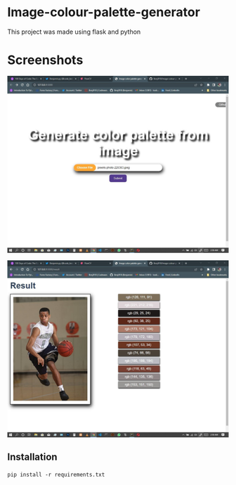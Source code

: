 # Image-colour-palette-generator
This project was made using flask and python

# Screenshots

![Image description](https://github.com/Benji918/Image-colour-palette-generator/blob/master/color1.jpg)

![Image description](https://github.com/Benji918/Image-colour-palette-generator/blob/master/color2.jpg)

## Installation
`pip install -r requirements.txt`
